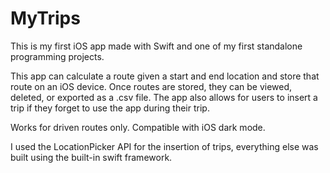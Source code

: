 # MyTrips

This is my first iOS app made with Swift and one of my first standalone programming projects.

This app can calculate a route given a start and end location and store that route on an iOS device. Once routes are stored, they can be viewed, deleted, or exported as a .csv file. The app also allows for users to insert a trip if they forget to use the app during their trip.

Works for driven routes only. Compatible with iOS dark mode. 

I used the LocationPicker API for the insertion of trips, everything else was built using the built-in swift framework.
